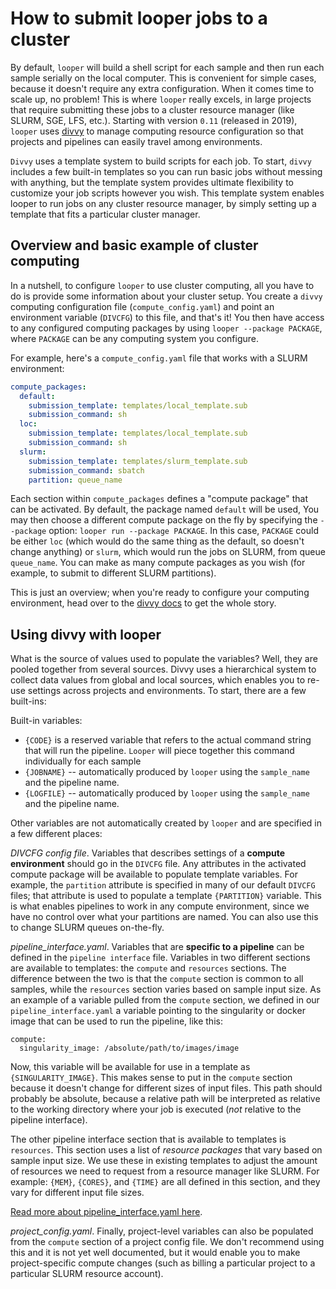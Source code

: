 # How to submit looper jobs to a cluster

By default, `looper` will build a shell script for each sample and then run each sample serially on the local computer. This is convenient for simple cases, because it doesn't require any extra configuration. When it comes time to scale up, no problem! This is where `looper` really excels, in large projects that require submitting these jobs to a cluster resource manager (like SLURM, SGE, LFS, etc.). Starting with version `0.11` (released in 2019), `looper` uses [divvy](http://code.databio.org/divvy) to manage computing resource configuration so that projects and pipelines can easily travel among environments.

`Divvy` uses a template system to build scripts for each job. To start, `divvy` includes a few built-in templates so you can run basic jobs without messing with anything, but the template system provides ultimate flexibility to customize your job scripts however you wish. This template system enables looper to run jobs on any cluster resource manager, by simply setting up a template that fits a particular cluster manager.

## Overview and basic example of cluster computing

In a nutshell, to configure `looper` to use cluster computing, all you have to do is provide some information about your cluster setup. You create a `divvy` computing configuration file (`compute_config.yaml`) and point an environment variable (`DIVCFG`) to this file, and that's it! You then have access to any configured computing packages by using `looper --package PACKAGE`, where `PACKAGE` can be any computing system you configure.

For example, here's a `compute_config.yaml` file that works with a SLURM environment:
```yaml
compute_packages:
  default:
    submission_template: templates/local_template.sub
    submission_command: sh
  loc:
    submission_template: templates/local_template.sub
    submission_command: sh    
  slurm:
    submission_template: templates/slurm_template.sub
    submission_command: sbatch
    partition: queue_name
```

Each section within `compute_packages` defines a "compute package" that can be activated. 
By default, the package named `default` will be used, You may then choose a different compute package on the fly by specifying the `--package` option: ``looper run --package PACKAGE``. In this case, `PACKAGE` could be either `loc` (which would do the same thing as the default, so doesn't change anything) or `slurm`, which would run the jobs on SLURM, from queue `queue_name`. You can make as many compute packages as you wish (for example, to submit to different SLURM partitions).

This is just an overview; when you're ready to configure your computing environment, head over to the [divvy docs](http://divvy.databio.org) to get the whole story.


## Using divvy with looper

What is the source of values used to populate the variables? Well, they are pooled together from several sources. Divvy uses a hierarchical system to collect data values from global and local sources, which enables you to re-use settings across projects and environments. To start, there are a few built-ins:

Built-in variables:

- `{CODE}` is a reserved variable that refers to the actual command string that will run the pipeline. `Looper` will piece together this command individually for each sample
- `{JOBNAME}` -- automatically produced by `looper` using the `sample_name` and the pipeline name.
- `{LOGFILE}` -- automatically produced by `looper` using the `sample_name` and the pipeline name.


Other variables are not automatically created by `looper` and are specified in a few different places:

*DIVCFG config file*. Variables that describes settings of a **compute environment** should go in the `DIVCFG` file. Any attributes in the activated compute package will be available to populate template variables. For example, the `partition` attribute is specified in many of our default `DIVCFG` files; that attribute is used to populate a template `{PARTITION}` variable. This is what enables pipelines to work in any compute environment, since we have no control over what your partitions are named. You can also use this to change SLURM queues on-the-fly.

*pipeline_interface.yaml*. Variables that are **specific to a pipeline** can be defined in the `pipeline interface` file. Variables in two different sections are available to templates: the `compute` and `resources` sections. The difference between the two is that the `compute` section is common to all samples, while the `resources` section varies based on sample input size. As an example of a variable pulled from the `compute` section, we defined in our `pipeline_interface.yaml` a variable pointing to the singularity or docker image that can be used to run the pipeline, like this:

```
compute:
  singularity_image: /absolute/path/to/images/image
```

Now, this variable will be available for use in a template as `{SINGULARITY_IMAGE}`. This makes sense to put in the `compute` section because it doesn't change for different sizes of input files. This path should probably be absolute, because a relative path will be interpreted as relative to the working directory where your job is executed (*not* relative to the pipeline interface).

The other pipeline interface section that is available to templates is `resources`. This section uses a list of *resource packages* that vary based on sample input size. We use these in existing templates to adjust the amount of resources we need to request from a resource manager like SLURM. For example: `{MEM}`, `{CORES}`, and `{TIME}` are all defined in this section, and they vary for different input file sizes.

[Read more about pipeline_interface.yaml here](pipeline-interface.md).

*project_config.yaml*. Finally, project-level variables can also be populated from the `compute` section of a project config file. We don't recommend using this and it is not yet well documented, but it would enable you to make project-specific compute changes (such as billing a particular project to a particular SLURM resource account).
